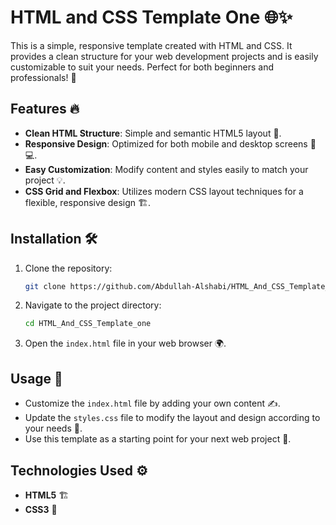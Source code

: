# HTML and CSS Template One 🌐✨

This is a simple, responsive template created with HTML and CSS. It provides a clean structure for your web development projects and is easily customizable to suit your needs. Perfect for both beginners and professionals! 🎨

## Features 🔥

- **Clean HTML Structure**: Simple and semantic HTML5 layout 📝.
- **Responsive Design**: Optimized for both mobile and desktop screens 📱💻.
- **Easy Customization**: Modify content and styles easily to match your project 💡.
- **CSS Grid and Flexbox**: Utilizes modern CSS layout techniques for a flexible, responsive design 🏗️.

## Installation 🛠️

1. Clone the repository:
   ```bash
   git clone https://github.com/Abdullah-Alshabi/HTML_And_CSS_Template_one.git
   ```

2. Navigate to the project directory:
   ```bash
   cd HTML_And_CSS_Template_one
   ```

3. Open the `index.html` file in your web browser 🌍.

## Usage 💼

- Customize the `index.html` file by adding your own content ✍️.
- Update the `styles.css` file to modify the layout and design according to your needs 🎨.
- Use this template as a starting point for your next web project 🚀.

## Technologies Used ⚙️

- **HTML5** 🏗️
- **CSS3** 🎨
